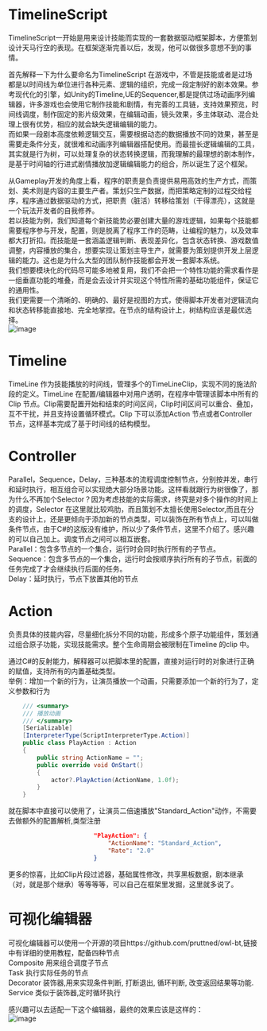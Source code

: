 # TimelineScript
TimelineScript一开始是用来设计技能而实现的一套数据驱动框架脚本，方便策划设计天马行空的表现。在框架逐渐完善以后，发现，他可以做很多意想不到的事情。

首先解释一下为什么要命名为TimelineScript
在游戏中，不管是技能或者是过场都是以时间线为单位进行各种元素、逻辑的组织，完成一段定制好的剧本效果。参考现代化的引擎，如Unity的Timeline,UE的Sequencer,都是提供过场动画序列编辑器，许多游戏也会使用它制作技能和剧情，有完善的工具链，支持效果预览，时间线调度，制作固定的影片级效果，在编辑动画，镜头效果，多主体联动、混合处理上很有优势，相应的就会缺失逻辑编辑的能力。    
而如果一段剧本高度依赖逻辑交互，需要根据动态的数据播放不同的效果，甚至是需要走条件分支，就很难和动画序列编辑器搭配使用。而最擅长逻辑编辑的工具，其实就是行为树，可以处理复杂的状态转换逻辑，而我理解的最理想的剧本制作，是基于时间轴的行进式剧情播放加逻辑编辑能力的组合，所以诞生了这个框架。  

从Gameplay开发的角度上看，程序的职责是负责提供易用高效的生产方式，而策划、美术则是内容的主要生产者。策划只生产数据，而把策略定制的过程交给程序，程序通过数据驱动的方式，把职责（脏活）转移给策划（干得漂亮），这就是一个玩法开发者的自我修养。  
若以技能为例，我们知道每个新技能势必要创建大量的游戏逻辑，如果每个技能都需要程序参与开发，配置，则是脱离了程序工作的范畴，让编程的魅力，以及效率都大打折扣。而技能是一套涵盖逻辑判断、表现差异化，包含状态转换、游戏数值调整，内容播放的集合，想要实现让策划主导生产，就需要为策划提供开发上层逻辑的能力。这也是为什么大型的团队制作技能都会开发一套脚本系统。  
我们想要模块化的代码尽可能多地被复用，我们不会把一个特性功能的需求看作是一组垂直功能的堆叠，而是会去设计并实现这个特性所需的基础功能组件，保证它的通用性。  
我们更需要一个清晰的、明确的、最好是视图的方式，使得脚本开发者对逻辑流向和状态转移能直接地、完全地掌控。在节点的结构设计上，树结构应该是最优选择。  
![image](https://user-images.githubusercontent.com/5411865/109384631-32554080-7929-11eb-91b4-0524e73cdd27.png)

# Timeline

TimeLine 作为技能播放的时间线，管理多个的TimeLineClip，实现不同的施法阶段的定义。TimeLine 在配置/编辑器中对用户透明，在程序中管理该脚本中所有的Clip 节点。Clip需要配置开始和结束的时间区间，Clip时间区间可以重合、叠加，互不干扰，并且支持设置循环模式。Clip 下可以添加Action 节点或者Controller 节点，这样基本完成了基于时间线的结构模型。

# Controller

Parallel，Sequence，Delay，三种基本的流程调度控制节点，分别按并发，串行和延时执行，相互组合可以实现绝大部分场景功能。这样看就跟行为树很像了，那为什么不再加个Selector？因为考虑技能的实际需求，终究是对多个操作的时间上的调度，Selector 在这里就比较鸡肋，而且策划不太擅长使用Selector,而且在分支的设计上，还是更倾向于添加新的节点类型，可以装饰在所有节点上，可以叫做条件节点，由于C#的这版没有维护，所以少了条件节点，这里不介绍了。感兴趣的可以自己加上。调度节点之间可以相互嵌套。  
Parallel：包含多节点的一个集合，运行时会同时执行所有的子节点。  
Sequence：包含多节点的一个集合，运行时会按顺序执行所有的子节点，前面的任务完成了才会继续执行后面的任务。  
Delay：延时执行，节点下放置其他的节点  

# Action
负责具体的技能内容，尽量细化拆分不同的功能，形成多个原子功能组件，策划通过组合原子功能，实现技能需求。整个生命周期会被限制在Timeline 的clip 中。

通过C#的反射能力，解释器可以把脚本里的配置，直接对运行时的对象进行正确的赋值，支持所有的内置基础类型。  
举例：增加一个新的行为，让演员播放一个动画，只需要添加一个新的行为了，定义参数和行为  
```C#
    /// <summary>
    /// 播放动画
    /// </summary>
    [Serializable]
    [InterpreterType(ScriptInterpreterType.Action)]
    public class PlayAction : Action
    {
        public string ActionName = "";
        public override void OnStart()
        {
            actor?.PlayAction(ActionName, 1.0f);
        }
    }
```
 就在脚本中直接可以使用了，让演员二倍速播放"Standard_Action"动作，不需要去做额外的配置解析,类型注册  

```JSON
						"PlayAction": {
							"ActionName": "Standard_Action",
							"Rate": "2.0"
						}
```
更多的惊喜，比如Clip片段过滤器，基础属性修改，共享黑板数据，剧本继承（对，就是那个继承）等等等等，可以自己在框架里发掘，这里就多说了。  

# 可视化编辑器
可视化编辑器可以使用一个开源的项目https://github.com/pruttned/owl-bt,链接中有详细的使用教程，配备四种节点  
Composite 用来组合调度子节点  
Task 执行实际任务的节点  
Decorator 装饰器,用来实现条件判断, 打断退出, 循环判断, 改变返回结果等功能.  
Service 类似于装饰器,定时循环执行  

感兴趣可以去适配一下这个编辑器，最终的效果应该是这样的：  
![image](https://user-images.githubusercontent.com/5411865/109384651-4a2cc480-7929-11eb-8c7c-50d35e2262b6.png)

